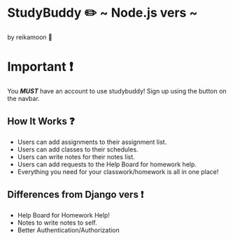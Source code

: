 # StudyBuddy :pencil2: ~ Node.js vers ~
by reikamoon :ribbon:

# Important :exclamation:
You ***MUST*** have an account to use studybuddy! Sign up using the button on the navbar.

## How It Works :question:
* Users can add assignments to their assignment list. <br>
* Users can add classes to their schedules. <br>
* Users can write notes for their notes list. <br>
* Users can add requests to the Help Board for homework help. <br>
* Everything you need for your classwork/homework is all in one place!

## Differences from Django vers :exclamation:
* Help Board for Homework Help!
* Notes to write notes to self.
* Better Authentication/Authorization


